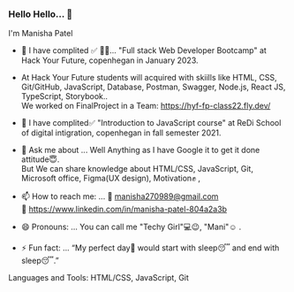 ### Hello Hello... 👋

I'm Manisha Patel 

- 🔭 I have complited :white_check_mark: :muscle::muscle:... "Full stack Web Developer Bootcamp" at Hack Your Future, copenhegan in January 2023.<br>
- At Hack Your Future students will acquired with skiills like HTML, CSS, Git/GitHub, JavaScript, Database, Postman, Swagger, Node.js, React JS, TypeScript, Storybook..<br>
We worked on FinalProject in a Team: https://hyf-fp-class22.fly.dev/

- 🌱 I have complited:white_check_mark:  "Introduction to JavaScript course" at ReDi School of digital intigration, copenhegan in fall semester 2021.

- 💬 Ask me about ... Well Anything as I have Google it to get it done attitude:innocent:.<br>
                     But We can share knowledge about HTML/CSS, JavaScript, Git, Microsoft office, Figma(UX design), Motivation:fist: , 
                     
- 📫 How to reach me: ... :email: manisha270989@gmail.com <br>
                          :link: https://www.linkedin.com/in/manisha-patel-804a2a3b
                        
- 😄 Pronouns: ... You can call me "Techy Girl":computer::wink:,  "Mani":relaxed: .

- ⚡ Fun fact: ...  “My perfect day:sunrise: would start with sleep:sleeping: and end with sleep:sleeping:.”


Languages and Tools:  HTML/CSS, JavaScript, Git


